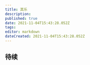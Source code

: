 ```yaml
---
title: 其乐
description: 
published: true
date: 2021-11-04T15:43:28.052Z
tags: 
editor: markdown
dateCreated: 2021-11-04T15:43:28.052Z
---
```


## 待续
